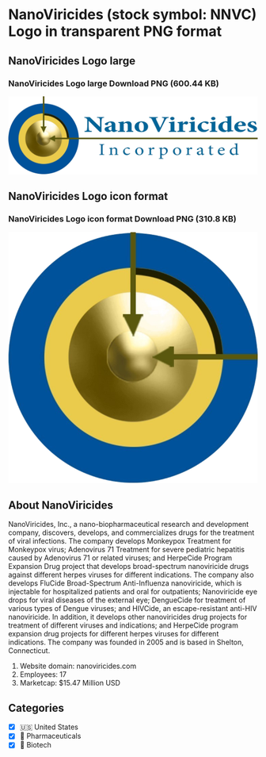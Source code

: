# NanoViricides (stock symbol: NNVC) Logo in transparent PNG format

## NanoViricides Logo large

### NanoViricides Logo large Download PNG (600.44 KB)

![NanoViricides Logo large Download PNG (600.44 KB)](/img/orig/NNVC_BIG-908c7267.png)

## NanoViricides Logo icon format

### NanoViricides Logo icon format Download PNG (310.8 KB)

![NanoViricides Logo icon format Download PNG (310.8 KB)](/img/orig/NNVC-4be934e6.png)

## About NanoViricides

NanoViricides, Inc., a nano-biopharmaceutical research and development company, discovers, develops, and commercializes drugs for the treatment of viral infections. The company develops Monkeypox Treatment for Monkeypox virus; Adenovirus 71 Treatment for severe pediatric hepatitis caused by Adenovirus 71 or related viruses; and HerpeCide Program Expansion Drug project that develops broad-spectrum nanoviricide drugs against different herpes viruses for different indications. The company also develops FluCide Broad-Spectrum Anti-Influenza nanoviricide, which is injectable for hospitalized patients and oral for outpatients; Nanoviricide eye drops for viral diseases of the external eye; DengueCide for treatment of various types of Dengue viruses; and HIVCide, an escape-resistant anti-HIV nanoviricide. In addition, it develops other nanoviricides drug projects for treatment of different viruses and indications; and HerpeCide program expansion drug projects for different herpes viruses for different indications. The company was founded in 2005 and is based in Shelton, Connecticut.

1. Website domain: nanoviricides.com
2. Employees: 17
3. Marketcap: $15.47 Million USD


## Categories
- [x] 🇺🇸 United States
- [x] 💊 Pharmaceuticals
- [x] 🧬 Biotech
